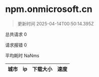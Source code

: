 
  # npm.onmicrosoft.cn

  > 更新时间 2025-04-14T00:50:14.395Z
  
  总共请求 0

  请求报错 0

  平均耗时 NaNms

|城市|ip|下载大小|速度|
|-----|----------|---|---|

  